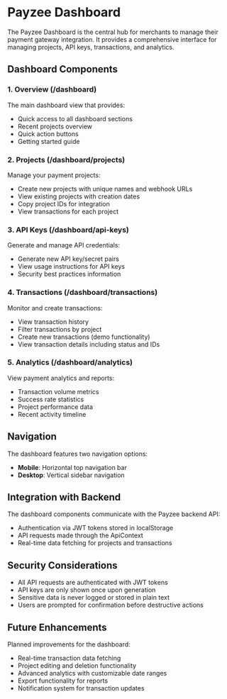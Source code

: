 # Payzee Dashboard

The Payzee Dashboard is the central hub for merchants to manage their payment gateway integration. It provides a comprehensive interface for managing projects, API keys, transactions, and analytics.

## Dashboard Components

### 1. Overview (/dashboard)

The main dashboard view that provides:

- Quick access to all dashboard sections
- Recent projects overview
- Quick action buttons
- Getting started guide

### 2. Projects (/dashboard/projects)

Manage your payment projects:

- Create new projects with unique names and webhook URLs
- View existing projects with creation dates
- Copy project IDs for integration
- View transactions for each project

### 3. API Keys (/dashboard/api-keys)

Generate and manage API credentials:

- Generate new API key/secret pairs
- View usage instructions for API keys
- Security best practices information

### 4. Transactions (/dashboard/transactions)

Monitor and create transactions:

- View transaction history
- Filter transactions by project
- Create new transactions (demo functionality)
- View transaction details including status and IDs

### 5. Analytics (/dashboard/analytics)

View payment analytics and reports:

- Transaction volume metrics
- Success rate statistics
- Project performance data
- Recent activity timeline

## Navigation

The dashboard features two navigation options:

- **Mobile**: Horizontal top navigation bar
- **Desktop**: Vertical sidebar navigation

## Integration with Backend

The dashboard components communicate with the Payzee backend API:

- Authentication via JWT tokens stored in localStorage
- API requests made through the ApiContext
- Real-time data fetching for projects and transactions

## Security Considerations

- All API requests are authenticated with JWT tokens
- API keys are only shown once upon generation
- Sensitive data is never logged or stored in plain text
- Users are prompted for confirmation before destructive actions

## Future Enhancements

Planned improvements for the dashboard:

- Real-time transaction data fetching
- Project editing and deletion functionality
- Advanced analytics with customizable date ranges
- Export functionality for reports
- Notification system for transaction updates
